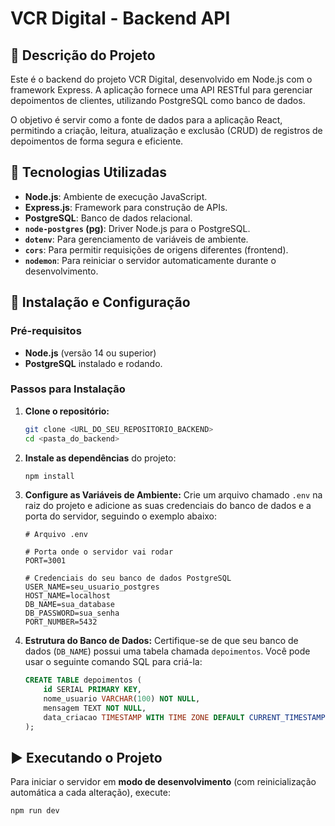 # VCR Digital - Backend API

## 📝 Descrição do Projeto

Este é o backend do projeto VCR Digital, desenvolvido em Node.js com o framework Express. A aplicação fornece uma API RESTful para gerenciar depoimentos de clientes, utilizando PostgreSQL como banco de dados.

O objetivo é servir como a fonte de dados para a aplicação React, permitindo a criação, leitura, atualização e exclusão (CRUD) de registros de depoimentos de forma segura e eficiente.

## 🚀 Tecnologias Utilizadas

-   **Node.js**: Ambiente de execução JavaScript.
-   **Express.js**: Framework para construção de APIs.
-   **PostgreSQL**: Banco de dados relacional.
-   **`node-postgres` (pg)**: Driver Node.js para o PostgreSQL.
-   **`dotenv`**: Para gerenciamento de variáveis de ambiente.
-   **`cors`**: Para permitir requisições de origens diferentes (frontend).
-   **`nodemon`**: Para reiniciar o servidor automaticamente durante o desenvolvimento.

## 🔧 Instalação e Configuração

### Pré-requisitos

-   **Node.js** (versão 14 ou superior)
-   **PostgreSQL** instalado e rodando.

### Passos para Instalação

1.  **Clone o repositório:**
    ```bash
    git clone <URL_DO_SEU_REPOSITORIO_BACKEND>
    cd <pasta_do_backend>
    ```

2.  **Instale as dependências** do projeto:
    ```bash
    npm install
    ```

3.  **Configure as Variáveis de Ambiente:**
    Crie um arquivo chamado `.env` na raiz do projeto e adicione as suas credenciais do banco de dados e a porta do servidor, seguindo o exemplo abaixo:

    ```dotenv
    # Arquivo .env

    # Porta onde o servidor vai rodar
    PORT=3001

    # Credenciais do seu banco de dados PostgreSQL
    USER_NAME=seu_usuario_postgres
    HOST_NAME=localhost
    DB_NAME=sua_database
    DB_PASSWORD=sua_senha
    PORT_NUMBER=5432
    ```

4.  **Estrutura do Banco de Dados:**
    Certifique-se de que seu banco de dados (`DB_NAME`) possui uma tabela chamada `depoimentos`. Você pode usar o seguinte comando SQL para criá-la:

    ```sql
    CREATE TABLE depoimentos (
        id SERIAL PRIMARY KEY,
        nome_usuario VARCHAR(100) NOT NULL,
        mensagem TEXT NOT NULL,
        data_criacao TIMESTAMP WITH TIME ZONE DEFAULT CURRENT_TIMESTAMP
    );
    ```

## ▶️ Executando o Projeto

Para iniciar o servidor em **modo de desenvolvimento** (com reinicialização automática a cada alteração), execute:

```bash
npm run dev
